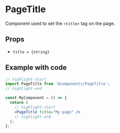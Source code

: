 # PageTitle

Component used to set the `<title>` tag on the page.

## Props

* `title = {string}`

## Example with code

```jsx
// highlight-start
import PageTitle from '@components/PageTitle';
// highlight-end

const MyComponent = () => {
  return (
    // highlight-start
    <PageTitle title="My page" />
    // highlight-end
  );
};
```
